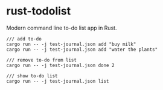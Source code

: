 # rust-todolist
Modern command line to-do list app in Rust.

```
/// add to-do
cargo run -- -j test-journal.json add "buy milk"
cargo run -- -j test-journal.json add "water the plants"

/// remove to-do from list
cargo run -- -j test-journal.json done 2

/// show to-do list
cargo run -- -j test-journal.json list
```
